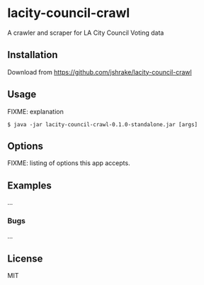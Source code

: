 # lacity-council-crawl

A crawler and scraper for LA City Council Voting data

## Installation

Download from https://github.com/jshrake/lacity-council-crawl

## Usage

FIXME: explanation

    $ java -jar lacity-council-crawl-0.1.0-standalone.jar [args]

## Options

FIXME: listing of options this app accepts.

## Examples

...

### Bugs

...

## License

MIT